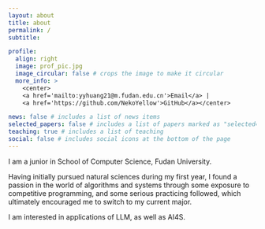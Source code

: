 ```yaml
---
layout: about
title: about
permalink: /
subtitle:

profile:
  align: right
  image: prof_pic.jpg
  image_circular: false # crops the image to make it circular
  more_info: >
    <center>
    <a href='mailto:yyhuang21@m.fudan.edu.cn'>Email</a> | 
    <a href='https://github.com/NekoYellow'>GitHub</a></center>

news: false # includes a list of news items
selected_papers: false # includes a list of papers marked as "selected={true}"
teaching: true # includes a list of teaching
social: false # includes social icons at the bottom of the page
---
```


I am a junior in School of Computer Science, Fudan University.

Having initially pursued natural sciences during my first year, I found a passion in the world of algorithms and systems through some exposure to competitive programming, and some serious practicing followed, which ultimately encouraged me to switch to my current major.

I am interested in applications of LLM, as well as AI4S.
